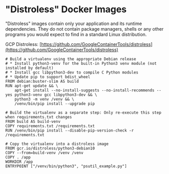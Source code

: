 # "Distroless" Docker Images

"Distroless" images contain only your application and its runtime dependencies. They do not contain package managers, shells or any other programs you would expect to find in a standard Linux distribution.

GCP Distroless: [https://github.com/GoogleContainerTools/distroless](https://github.com/GoogleContainerTools/distroless)

```
# Build a virtualenv using the appropriate Debian release
# * Install python3-venv for the built-in Python3 venv module (not installed by default)
# * Install gcc libpython3-dev to compile C Python modules
# * Update pip to support bdist_wheel
FROM debian:buster-slim AS build
RUN apt-get update && \
    apt-get install --no-install-suggests --no-install-recommends --yes python3-venv gcc libpython3-dev && \
    python3 -m venv /venv && \
    /venv/bin/pip install --upgrade pip

# Build the virtualenv as a separate step: Only re-execute this step when requirements.txt changes
FROM build AS build-venv
COPY requirements.txt /requirements.txt
RUN /venv/bin/pip install --disable-pip-version-check -r /requirements.txt

# Copy the virtualenv into a distroless image
FROM gcr.io/distroless/python3-debian10
COPY --from=build-venv /venv /venv
COPY . /app
WORKDIR /app
ENTRYPOINT ["/venv/bin/python3", "psutil_example.py"]
```
